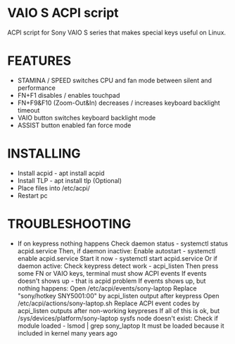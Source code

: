 # VAIO S ACPI script
ACPI script for Sony VAIO S series that makes special keys useful on Linux.
# FEATURES
- STAMINA / SPEED switches CPU and fan mode between silent and performance
- FN+F1 disables / enables touchpad
- FN+F9&F10 (Zoom-Out&In) decreases / increases keyboard backlight timeout
- VAIO button switches keyboard backlight mode
- ASSIST button enabled fan force mode
# INSTALLING
- Install acpid - apt install acpid 
- Install TLP - apt install tlp (Optional)
- Place files into /etc/acpi/
- Restart pc
# TROUBLESHOOTING
- If on keypress nothing happens
Check daemon status - systemctl status acpid.service 
  Then, if daemon inactive:
    Enable autostart - systemctl enable acpid.service
    Start it now - systemctl start acpid.service
  Or if daemon active:
    Check keypress detect work - acpi_listen
    Then press some FN or VAIO keys, terminal must show ACPI events
    If events doesn't shows up - that is acpid problem
    If events shows up, but nothing happens:
      Open /etc/acpi/events/sony-laptop
      Replace "sony/hotkey SNY5001:00" by acpi_listen output after keypress
      Open  /etc/acpi/actions/sony-laptop.sh
      Replace ACPI event codes by acpi_listen outputs after non-working keypreses
    If all of this is ok, but /sys/devices/platform/sony-laptop sysfs node doesn't exist:
      Check if module loaded - lsmod | grep sony_laptop
      It must be loaded because it included in kernel many years ago
